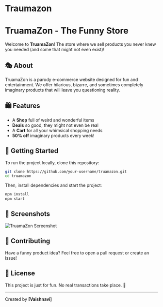 # Traumazon
# TruamaZon - The Funny Store

Welcome to **TruamaZon**! The store where we sell products you never knew you needed (and some that might not even exist)!

## 🎭 About
TruamaZon is a parody e-commerce website designed for fun and entertainment. We offer hilarious, bizarre, and sometimes completely imaginary products that will leave you questioning reality.

## 🛍 Features
- A **Shop** full of weird and wonderful items
- **Deals** so good, they might not even be real
- A **Cart** for all your whimsical shopping needs
- **50% off** imaginary products every week!

## 🚀 Getting Started
To run the project locally, clone this repository:

```bash
git clone https://github.com/your-username/truamazon.git
cd truamazon
```

Then, install dependencies and start the project:

```bash
npm install
npm start
```

## 📸 Screenshots
![TruamaZon Screenshot](https://via.placeholder.com/800x400.png?text=TruamaZon+-+The+Funny+Store)

## 🤡 Contributing
Have a funny product idea? Feel free to open a pull request or create an issue!

## 📜 License
This project is just for fun. No real transactions take place. 🚀

---

Created by **[Vaishnavi]**
